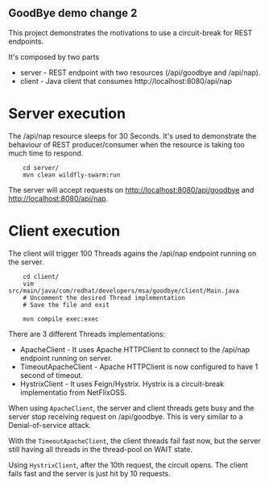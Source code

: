 GoodBye demo change 2
------------

This project demonstrates the motivations to use a circuit-break for REST endpoints.

It's composed by two parts

- server - REST endpoint with two resources (/api/goodbye and /api/nap). 
- client - Java client that consumes http://localhost:8080/api/nap



Server execution
================

The /api/nap resource sleeps for 30 Seconds. It's used to demonstrate the behaviour of REST producer/consumer when the resource is taking too much time to respond.


        cd server/
        mvn clean wildfly-swarm:run

The server will accept requests on <http://localhost:8080/api/goodbye> and <http://localhost:8080/api/nap>.

Client execution
================

The client will trigger 100 Threads agains the /api/nap endpoint running on the server.

        cd client/
        vim src/main/java/com/redhat/developers/msa/goodbye/client/Main.java
        # Uncomment the desired Thread implementation
        # Save the file and exit
        
        mvn compile exec:exec


There are 3 different Threads implementations:

- ApacheClient - It uses Apache HTTPClient to connect to the /api/nap endpoint running on server.
- TimeoutApacheClient - Apache HTTPClient is now configured to have 1 second of timeout.
- HystrixClient - It uses Feign/Hystrix. Hystrix is a circuit-break implementatio from NetFlixOSS.

When using `ApacheClient`, the server and client threads gets busy and the server stop receiving request on /api/goodbye. This is very similar to a Denial-of-service attack.

With the `TimeoutApacheClient`, the client threads fail fast now, but the server still having all threads in the thread-pool on WAIT state. 

Using `HystrixClient`, after the 10th request, the circuit opens. The client fails fast and the server is just hit by 10 requests.
